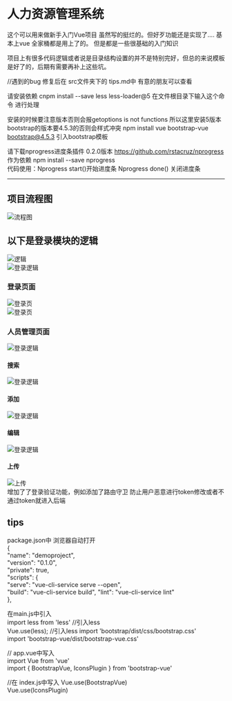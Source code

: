 # 人力资源管理系统
这个可以用来做新手入门Vue项目  虽然写的挺烂的。但好歹功能还是实现了....
基本上vue 全家桶都是用上了的。 但是都是一些很基础的入门知识

 项目上有很多代码逻辑或者说是目录结构设置的并不是特别完好，但总的来说模板是好了的，后期有需要再补上这些坑。  
  
 //遇到的bug 修复后在 src文件夹下的 tips.md中 有意的朋友可以查看   
 
请安装依赖 cnpm install --save less less-loader@5 在文件根目录下输入这个命令 进行处理  

安装的时候要注意版本否则会报getoptions is not functions 所以这里安装5版本  
bootstrap的版本要4.5.3的否则会样式冲突
npm install vue bootstrap-vue bootstrap@4.5.3  引入bootstrap模板 

 请下载nprogress进度条插件 0.2.0版本  https://github.com/rstacruz/nprogress  作为依赖
   npm install --save nprogress  
   代码使用：Nprogress start()开始进度条
            Nprogress done()  关闭进度条
**** 
## 项目流程图
   ![流程图](https://github.com/Guiuiuier/VueSystem/blob/main/public/Introduce%20image/%E6%B5%81%E7%A8%8B.png)  
## 以下是登录模块的逻辑  
  ![逻辑](https://github.com/Guiuiuier/VueSystem/blob/main/public/Introduce%20image/%E6%B5%81%E7%A8%8B%E5%9B%BE.jpg)  
  ![登录逻辑](https://github.com/Guiuiuier/VueHRsystem/blob/main/public/Introduce%20image/%E7%99%BB%E5%BD%95%E9%80%BB%E8%BE%91.png)  
### 登录页面 
  ![登录页](https://github.com/Guiuiuier/VueHRsystem/blob/main/public/Introduce%20image/5902d342247d8ffd3e0bbf7c1b380c9.png)  
  ![登录页](https://github.com/Guiuiuier/VueHRsystem/blob/main/public/Introduce%20image/ff6928a06d706a1bb6263c3771a9c26.png)  
### 人员管理页面
 ![登录逻辑](https://github.com/Guiuiuier/VueSystem/blob/main/public/Introduce%20image/%E4%BA%BA%E5%91%98%E6%A8%A1%E5%9D%97.png)   
#### 搜索
 ![登录逻辑](https://github.com/Guiuiuier/VueSystem/blob/main/public/Introduce%20image/%E6%90%9C%E7%B4%A2%E6%9D%BF%E5%9D%97.png)   
#### 添加
 ![登录逻辑](https://github.com/Guiuiuier/VueSystem/blob/main/public/Introduce%20image/%E6%B7%BB%E5%8A%A0%E6%9D%BF%E5%9D%97.png)   
#### 编辑
 ![登录逻辑](https://github.com/Guiuiuier/VueSystem/blob/main/public/Introduce%20image/%E7%BC%96%E8%BE%91%E6%9D%BF%E5%9D%97.png)   
#### 上传
  ![上传](https://github.com/Guiuiuier/VueSystem/blob/main/public/Introduce%20image/%E4%B8%8A%E4%BC%A0.png)  
    增加了了登录验证功能，例如添加了路由守卫 防止用户恶意进行token修改或者不通过token就进入后端  


## tips
 package.json中  浏览器自动打开  
{  </br>
  "name": "demoproject",  
  "version": "0.1.0",  
  "private": true,  
  "scripts": {  
    "serve": "vue-cli-service serve  --open",  
    "build": "vue-cli-service build", 
    "lint": "vue-cli-service lint"  
  },  


在main.js中引入  
  import less from 'less' //引入less  
  Vue.use(less); //引入less 
  import 'bootstrap/dist/css/bootstrap.css'  
import 'bootstrap-vue/dist/bootstrap-vue.css'  
  
// app.vue中写入  
import Vue from 'vue'  
import { BootstrapVue, IconsPlugin } from 'bootstrap-vue'  

//在 index.js中写入 
Vue.use(BootstrapVue)  
Vue.use(IconsPlugin)  
  
